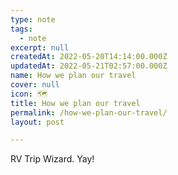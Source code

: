 ```yaml
---
type: note
tags:
  - note
excerpt: null
createdAt: 2022-05-20T14:14:00.000Z
updatedAt: 2022-05-21T02:57:00.000Z
name: How we plan our travel
cover: null
icon: 🗺️
title: How we plan our travel
permalink: /how-we-plan-our-travel/
layout: post

---
```


RV Trip Wizard. Yay!
